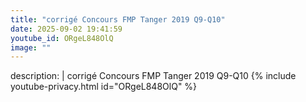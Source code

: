 ```yaml
---
title: "corrigé Concours FMP Tanger 2019 Q9-Q10"
date: 2025-09-02 19:41:59 
youtube_id: ORgeL848OlQ
image: ""
---
```

description: |
  corrigé Concours FMP Tanger 2019 Q9-Q10
{% include youtube-privacy.html id="ORgeL848OlQ" %}
